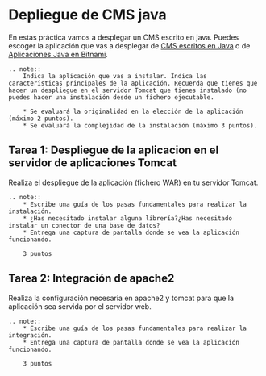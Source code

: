 # Depliegue de CMS java

En estas práctica vamos a desplegar un CMS escrito en java. Puedes escoger la aplicación que vas a desplegar de [CMS escritos en Java](http://java-source.net/open-source/content-managment-systems) o de [Aplicaciones Java en Bitnami](https://bitnami.com/tag/java).


```eval_rst
.. note:: 
	Indica la aplicación que vas a instalar. Indica las características principales de la aplicación. Recuerda que tienes que hacer un despliegue en el servidor Tomcat que tienes instalado (no puedes hacer una instalación desde un fichero ejecutable.

	* Se evaluará la originalidad en la elección de la aplicación (máximo 2 puntos).
	* Se evaluará la complejidad de la instalación (máximo 3 puntos).
```

## Tarea 1: Despliegue de la aplicacion en el servidor de aplicaciones Tomcat

Realiza el despliegue de la aplicación (fichero WAR) en tu servidor Tomcat. 

```eval_rst
.. note:: 
	* Escribe una guía de los pasas fundamentales para realizar la instalación.
	* ¿Has necesitado instalar alguna librería?¿Has necesitado instalar un conector de una base de datos?
	* Entrega una captura de pantalla donde se vea la aplicación funcionando.

	3 puntos
```
## Tarea 2: Integración de apache2

Realiza la configuración necesaria en apache2 y tomcat para que la aplicación sea servida por el servidor web.

```eval_rst
.. note:: 
	* Escribe una guía de los pasas fundamentales para realizar la integración.
	* Entrega una captura de pantalla donde se vea la aplicación funcionando.

	3 puntos
```




